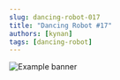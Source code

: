 ```yaml
---
slug: dancing-robot-017
title: "Dancing Robot #17"
authors: [kynan]
tags: [dancing-robot]
---
```


![Example banner](/img/stories/dancing-robot/017.png)
